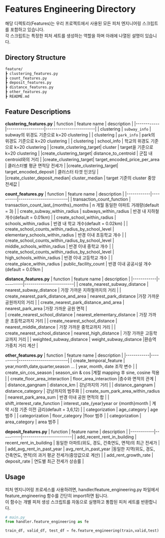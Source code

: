 # Features Engineering Directory

해당 디렉토리(Features)는 우리 프로젝트에서 사용된 모든 피처 엔지니어링 스크립트를 포함하고 있습니다.  
각 스크립트는 특정한 피처 세트를 생성하는 역할을 하며 아래에 나열된 설명이 있습니다.

## Directory Structure

```bash
feature/
┣ clustering_features.py
┣ count_features.py
┣ deposit_features.py
┣ distance_features.py
┣ other_features.py
┣ README.md

```
## Feature Descriptions

**clustering_features.py**
| function   | feature name    | description       |
|------------|-------------------|-------------------------|
| clustering | `subway_info` | subway의 위경도 기준으로 k=20 clustering  |
| clustering | `park_info` | park의 위경도 기준으로 k=20 clustering     |
| clustering | school_info | 학교의 위경도 기준으로 k=20 clustering     |
|create_clustering_target| cluster | target을 기준으로 k=20 clustering |
|create_clustering_target| distance_to_centroid | 군집 내 centroid와의 거리 |
|create_clustering_target| target_encoded_price_per_area | 클러스터별 평균 면적당 전세가 |
|create_clustering_target| target_encoded_deposit | 클러스터 타겟 인코딩 |
|create_cluster_deposit_median| cluster_median | target 기준의 cluster 중앙 전세값 |

**count_features.py**
| function   | feature name    | description       |
|------------|----------|-------------------------|
| transaction_count_function | transaction_count_last_{months}_months | n 개월 동일한 아파트 거래량(default = 3)  |
| create_subway_within_radius | subways_within_radius | 반경 내 지하철 개수(default = 0.01km)    |
| create_school_within_radius | schools_within_radius | 반경 내 학교 개수(default = 0.02km)   |
| create_school_counts_within_radius_by_school_level | elementary_schools_within_radius | 반경 이내 초등학교 개수    |
| create_school_counts_within_radius_by_school_level | middle_schools_within_radius | 반경 이내 중학교 개수  |
| create_school_counts_within_radius_by_school_level | high_schools_within_radius | 반경 이내 고등학교 개수 |
| create_place_within_radius | public_facility_count | 반경 이내 공공시설 개수(default = 0.01km  |

**distance_features.py**
| function   | feature name    | description       |
|------------|----------|-------------------------|
| create_nearest_subway_distance | nearest_subway_distance | 가장 가까운 지하철까지의 거리 |
| create_nearest_park_distance_and_area | nearest_park_distance |가장 가까운 공원까지의 거리 |
| create_nearest_park_distance_and_area | nearest_park_area |가장 가까운 공원 면적 |   
| create_nearest_school_distance | nearest_elementary_distance | 가장 가까운 초등학교까지 거리 |
| create_nearest_school_distance | nearest_middle_distance | 가장 가까운 중학교까지 거리 |
| create_nearest_school_distance | nearest_high_distance | 가장 가까운 고등학교까지 거리 |
| weighted_subway_distance | weight_subway_distance |환승역 가중치 거리 계산  |


**other_features.py**
| function   | feature name    | description       |
|------------|----------|-------------------------|
| create_temporal_feature | year,month,date,quarter,season ... | year, month, date 조작 변수 |
| create_sin_cos_season | season_sin & cos |계절 mapping 후 sine, cosine 적용 |
| create_floor_area_interaction | floor_area_interaction |층수와 면적의 관계 |   
| distance_gangnam | distance_km | 강남까지의 거리 |
| distance_gangnam | distance_category | 강남까지의 범주화 |
| create_sum_park_area_within_radius | nearest_park_area_sum | 반경 이내 공원 면적의 합 |
| shift_interest_rate_function | interest_rate_{year}year or {month}month | 계약 시점 기준 이전 금리(default = 3,6,12) |
| categorization | age_category | age 범주  |
| categorization | floor_category |floor 범주  |
| categorization | area_category | area 범주  |


**deposit_features.py**
| function   | feature name    | description       |
|------------|----------|-------------------------|
| add_recent_rent_in_building | recent_rent_in_building | 동일한 아파트(위도, 경도, 건축연도, 면적)의 최근 전세가 |
| add_avg_rent_in_past_year | avg_rent_in_past_year |동일한 지역(위도, 경도, 건축연도, 면적)의 과거 평균 전세가(중앙값으로 계산) |
| add_rent_growth_rate | deposit_rate | 연도별 최근 전세가 상승률 |   



## Usage

피처 엔지니어링 프로세스를 사용하려면, handler/feature_engineering.py 파일에서 feature_engineering 함수를 간단히 import하면 됩니다.  
이 함수는 개별 피처 생성 스크립트를 자동으로 실행하고 통합된 피처 세트를 반환합니다.


```python
# main.py
from handler.feature_engineering as fe

train_df, valid_df, test_df = fe.feature_engineering(train,valid,test)

```
